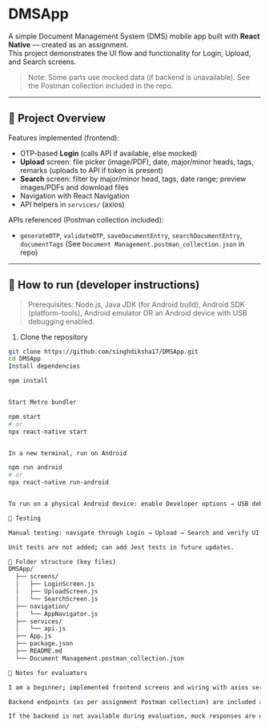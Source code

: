 # DMSApp

A simple Document Management System (DMS) mobile app built with **React Native** — created as an assignment.  
This project demonstrates the UI flow and functionality for Login, Upload, and Search screens.  
> Note: Some parts use mocked data (if backend is unavailable). See the Postman collection included in the repo.

---

## 📖 Project Overview
Features implemented (frontend):
- OTP-based **Login** (calls API if available, else mocked)
- **Upload** screen: file picker (image/PDF), date, major/minor heads, tags, remarks (uploads to API if token is present)
- **Search** screen: filter by major/minor head, tags, date range; preview images/PDFs and download files
- Navigation with React Navigation
- API helpers in `services/` (axios)

APIs referenced (Postman collection included):
- `generateOTP`, `validateOTP`, `saveDocumentEntry`, `searchDocumentEntry`, `documentTags`
(See `Document Management.postman_collection.json` in repo)

---

## 🚀 How to run (developer instructions)

> Prerequisites: Node.js, Java JDK (for Android build), Android SDK (platform-tools), Android emulator OR an Android device with USB debugging enabled.

1. Clone the repository
```bash
git clone https://github.com/singhdiksha17/DMSApp.git
cd DMSApp
Install dependencies

npm install


Start Metro bundler

npm start
# or
npx react-native start


In a new terminal, run on Android

npm run android
# or
npx react-native run-android


To run on a physical Android device: enable Developer options → USB debugging, connect via USB, and ensure adb devices shows your device.

🧪 Testing

Manual testing: navigate through Login → Upload → Search and verify UI behavior.

Unit tests are not added; can add Jest tests in future updates.

📂 Folder structure (key files)
DMSApp/
  ├── screens/
  │   ├── LoginScreen.js
  │   ├── UploadScreen.js
  │   └── SearchScreen.js
  ├── navigation/
  │   └── AppNavigator.js
  ├── services/
  │   └── api.js
  ├── App.js
  ├── package.json
  ├── README.md
  └── Document Management.postman_collection.json

📌 Notes for evaluators

I am a beginner; implemented frontend screens and wiring with axios service helpers.

Backend endpoints (as per assignment Postman collection) are included and the app will call them if reachable.

If the backend is not available during evaluation, mock responses are used — instructions in code comments.
